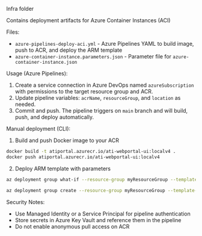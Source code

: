 Infra folder

Contains deployment artifacts for Azure Container Instances (ACI)

Files:
- `azure-pipelines-deploy-aci.yml` - Azure Pipelines YAML to build image, push to ACR, and deploy the ARM template
- `azure-container-instance.parameters.json` - Parameter file for `azure-container-instance.json`

Usage (Azure Pipelines):
1. Create a service connection in Azure DevOps named `azureSubscription` with permissions to the target resource group and ACR.
2. Update pipeline variables: `acrName`, `resourceGroup`, and `location` as needed.
3. Commit and push. The pipeline triggers on `main` branch and will build, push, and deploy automatically.

Manual deployment (CLI):
1. Build and push Docker image to your ACR

```bash
docker build -t atiportal.azurecr.io/ati-webportal-ui:localv4 .
docker push atiportal.azurecr.io/ati-webportal-ui:localv4
```

2. Deploy ARM template with parameters

```bash
az deployment group what-if --resource-group myResourceGroup --template-file azure-container-instance.json --parameters @infra/azure-container-instance.parameters.json

az deployment group create --resource-group myResourceGroup --template-file azure-container-instance.json --parameters @infra/azure-container-instance.parameters.json --name ati-webportal-aci-deployment
```

Security Notes:
- Use Managed Identity or a Service Principal for pipeline authentication
- Store secrets in Azure Key Vault and reference them in the pipeline
- Do not enable anonymous pull access on ACR
